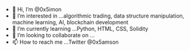 - 👋 Hi, I’m @0x5imon
- 👀 I’m interested in ...algorithmic trading, data structure manipulation, machine learning, AI, blockchain development
- 🌱 I’m currently learning ...Python, HTML, CSS, Solidity
- 💞️ I’m looking to collaborate on ...
- 📫 How to reach me ...Twitter @0x5amson

<!---
0x5imon/0x5imon is a ✨ special ✨ repository because its `README.md` (this file) appears on your GitHub profile.
You can click the Preview link to take a look at your changes.
--->
